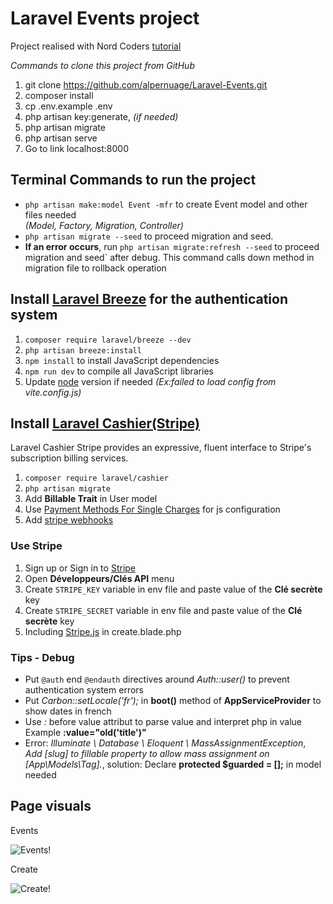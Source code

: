# Laravel Events project

Project realised with Nord
Coders [tutorial](https://www.youtube.com/watch?v=joaHRXptsF8&list=PLeeuvNW2FHVhs5i7Gt4ms2NzT0_YfI1Ev&index=2)

*Commands to clone this project from GitHub*

1. git clone https://github.com/alpernuage/Laravel-Events.git
2. composer install
3. cp .env.example .env
4. php artisan key:generate, *(if needed)*
5. php artisan migrate
6. php artisan serve
7. Go to link localhost:8000

## Terminal Commands to run the project

* `php artisan make:model Event -mfr` to create Event model and other files needed  
  *(Model, Factory, Migration, Controller)*
* `php artisan migrate --seed` to proceed migration and seed.
* **If an error occurs**, run `php artisan migrate:refresh --seed` to proceed
  migration and seed` after debug. This command calls down method in migration file to rollback operation

## Install [Laravel Breeze](https://laravel.com/docs/9.x/starter-kits) for the authentication system

1. `composer require laravel/breeze --dev`
2. `php artisan breeze:install`
3. `npm install` to install JavaScript dependencies
4. `npm run dev` to compile all JavaScript libraries
5. Update [node](https://nodejs.org/en/download/) version if needed *(Ex:failed to load config from vite.config.js)*

## Install [Laravel Cashier(Stripe)](https://laravel.com/docs/9.x/billing)

Laravel Cashier Stripe provides an expressive, fluent interface to Stripe's subscription billing services.

1. `composer require laravel/cashier`
2. `php artisan migrate`
3. Add **Billable Trait** in User model
4. Use [Payment Methods For Single Charges](https://laravel.com/docs/9.x/billing#payment-methods-for-single-charges) for
   js configuration
5. Add [stripe webhooks](https://www.youtube.com/watch?v=FQBggjrwnpA)

### Use Stripe

1. Sign up or Sign in to [Stripe](https://stripe.com)
2. Open **Développeurs/Clés API** menu
3. Create `STRIPE_KEY` variable in env file and paste value of the **Clé secrète** key
4. Create `STRIPE_SECRET` variable in env file and paste value of the **Clé secrète** key
5. Including [Stripe.js](https://stripe.com/docs/js) in create.blade.php

### Tips - Debug

* Put `@auth` end `@endauth` directives around *Auth::user()* to prevent authentication system errors
* Put *Carbon::setLocale('fr');* in **boot()** method of **AppServiceProvider** to show dates in french
* Use *:* before value attribut to parse value and interpret php in value Example **:value="old('title')"**
* Error: *Illuminate \ Database \ Eloquent \ MassAssignmentException*,  
  *Add [slug] to fillable property to allow mass assignment on [App\Models\Tag].*, solution: Declare **protected
  $guarded = [];** in model needed

## Page visuals

Events

![Events!](https://user-images.githubusercontent.com/50120472/190167246-d1b62f7f-e3c6-496a-ac6b-ec551d5006c7.png)

Create

![Create!](https://user-images.githubusercontent.com/50120472/190167253-6ace7fdf-24db-4241-bf8c-d4be0b7aecc5.png)



